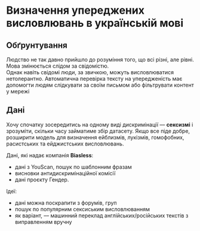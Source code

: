 # Визначення упереджених висловлювань в українській мові


## Обґрунтування

Людство не так давно прийшло до розуміння того, що всі різні, але рівні. Мова змінюється слідом за свідомістю.  
Однак навіть свідомі люди, за звичкою, можуть висловлюватися нетолерантно. 
Автоматична перевірка тексту на упередженість має допомогти людям слідкувати за своїм письмом або фільтрувати контент у мережі


## Дані

Хочу спочатку зосередитись на одному виді дискримінації –– **сексизмі** і зрозуміти, скільки часу займатиме збір датасету. Якщо все піде добре, розширити модель для визначення ейблизмів, лукізмів, гомофобних, расистських та ейджистських висловлювань. 

Дані, які надає компанія **Biasless**:
- дані з YouScan, пошук по шаблонним фразам
- висновки антидискримінаційної комісії
- дані проєкту Гендер.   

Ідеї: 
- дані можна поскрапити з форумів, груп
- пошук по популярним сексиським висловлюванням
- як варіант, –– машинний переклад англійських/російських текстів з виправленням вручну 
